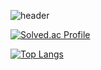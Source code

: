 ![header](https://capsule-render.vercel.app/api?type=wave&color=auto&height=300&section=header&text=bsyun0571&fontSize=90)


[![Solved.ac Profile](http://mazassumnida.wtf/api/v2/generate_badge?boj=bsyun0571)](https://solved.ac/bsyun0571/)

[![Top Langs](https://github-readme-stats.vercel.app/api/top-langs/?username=bsyun0571&exclude_repo=opensource-Y-6)](https://github.com/bsyun0571/github-readme-stats)


<!--
**bsyun0571/bsyun0571** is a ✨ _special_ ✨ repository because its `README.md` (this file) appears on your GitHub profile.

Here are some ideas to get you started:

- 🔭 I’m currently working on ...
- 🌱 I’m currently learning ...
- 👯 I’m looking to collaborate on ...
- 🤔 I’m looking for help with ...
- 💬 Ask me about ...
- 📫 How to reach me: ...
- 😄 Pronouns: ...
- ⚡ Fun fact: ...
-->
